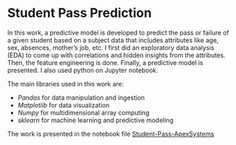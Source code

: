 # Student Pass Prediction
In this work, a predictive model is developed to predict the pass or failure of a given student based on a subject data that includes attributes like age, sex, absences, mother’s job, etc.   I first did an exploratory data analysis (EDA) to come up with correlations and hidden insights from the attributes. Then, the feature engineering is done. Finally, a predictive model is presented. I also used python on Jupyter notebook. 

The main libraries used in this work are:
 - *Pandas* for data manipulation and ingestion
 - *Matplotlib* for data visualization
 - *Numpy* for multidimensional array computing
 - *sklearn* for machine learning and predictive modeling
 
The work is presented in the notebook file [Student-Pass-ApexSystems](https://github.com/Seifemichael/Student-Pass-Prediction/blob/master/Student-Pass-ApexSystems.ipynb)
